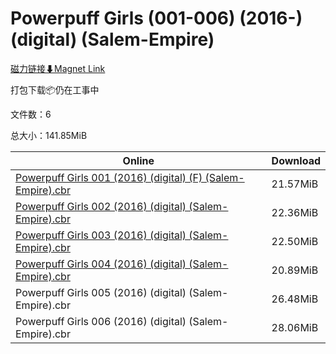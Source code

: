 # Powerpuff Girls (001-006) (2016-) (digital) (Salem-Empire)

[磁力链接⬇Magnet Link](magnet:?xt=urn:btih:672828df87c49d3bbc1ee27b0af09d3755acec4f&dn=Powerpuff%20Girls%20%28001-006%29%20%282016-%29%20%28digital%29%20%28Salem-Empire%29)

打包下载📦仍在工事中

文件数：6

总大小：141.85MiB

Online | Download
--- | ---
[Powerpuff Girls 001 (2016) (digital) (F) (Salem-Empire).cbr](https://github.com/alicewish/markdown/blob/master/comic/Powerpuff-Girls-001-2016-digital-F-Salem-Empire-cbr.md) | 21.57MiB
[Powerpuff Girls 002 (2016) (digital) (Salem-Empire).cbr](https://github.com/alicewish/markdown/blob/master/comic/Powerpuff-Girls-002-2016-digital-Salem-Empire-cbr.md) | 22.36MiB
[Powerpuff Girls 003 (2016) (digital) (Salem-Empire).cbr](https://github.com/alicewish/markdown/blob/master/comic/Powerpuff-Girls-003-2016-digital-Salem-Empire-cbr.md) | 22.50MiB
[Powerpuff Girls 004 (2016) (digital) (Salem-Empire).cbr](https://github.com/alicewish/markdown/blob/master/comic/Powerpuff-Girls-004-2016-digital-Salem-Empire-cbr.md) | 20.89MiB
Powerpuff Girls 005 (2016) (digital) (Salem-Empire).cbr | 26.48MiB
Powerpuff Girls 006 (2016) (digital) (Salem-Empire).cbr | 28.06MiB